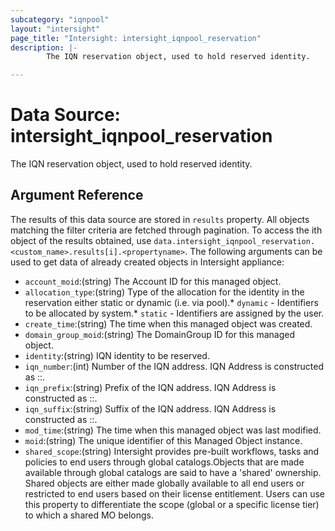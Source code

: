 ```yaml
---
subcategory: "iqnpool"
layout: "intersight"
page_title: "Intersight: intersight_iqnpool_reservation"
description: |-
        The IQN reservation object, used to hold reserved identity.

---
```


# Data Source: intersight_iqnpool_reservation
The IQN reservation object, used to hold reserved identity.
## Argument Reference
The results of this data source are stored in `results` property.
All objects matching the filter criteria are fetched through pagination.
To access the ith object of the results obtained, use `data.intersight_iqnpool_reservation.<custom_name>.results[i].<propertyname>`.
The following arguments can be used to get data of already created objects in Intersight appliance:
* `account_moid`:(string) The Account ID for this managed object. 
* `allocation_type`:(string) Type of the allocation for the identity in the reservation either static or dynamic (i.e. via pool).* `dynamic` - Identifiers to be allocated by system.* `static` - Identifiers are assigned by the user. 
* `create_time`:(string) The time when this managed object was created. 
* `domain_group_moid`:(string) The DomainGroup ID for this managed object. 
* `identity`:(string) IQN identity to be reserved. 
* `iqn_number`:(int) Number of the IQN address. IQN Address is constructed as <prefix>:<suffix>:<number>. 
* `iqn_prefix`:(string) Prefix of the IQN address. IQN Address is constructed as <prefix>:<suffix>:<number>. 
* `iqn_suffix`:(string) Suffix of the IQN address. IQN Address is constructed as <prefix>:<suffix>:<number>. 
* `mod_time`:(string) The time when this managed object was last modified. 
* `moid`:(string) The unique identifier of this Managed Object instance. 
* `shared_scope`:(string) Intersight provides pre-built workflows, tasks and policies to end users through global catalogs.Objects that are made available through global catalogs are said to have a 'shared' ownership. Shared objects are either made globally available to all end users or restricted to end users based on their license entitlement. Users can use this property to differentiate the scope (global or a specific license tier) to which a shared MO belongs. 
 
